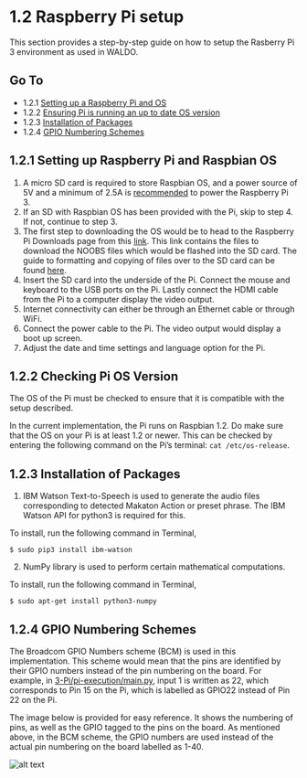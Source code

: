 1.2 Raspberry Pi setup
===

This section provides a step-by-step guide on how to setup the Rasberry Pi 3 environment as used in WALDO.

## Go To
* 1.2.1 [Setting up a Raspberry Pi and OS](#121-setting-up-raspberry-pi-and-raspbian-os)
* 1.2.2 [Ensuring Pi is running an up to date OS version](#122-checking-pi-os-version)
* 1.2.3 [Installation of Packages](#123-installation-of-packages)
* 1.2.4 [GPIO Numbering Schemes](#124-gpio-numbering-schemes)

1.2.1 Setting up Raspberry Pi and Raspbian OS
---
1. A micro SD card is required to store Raspbian OS, and a power source of 5V and a minimum of 2.5A is [recommended](https://projects.raspberrypi.org/en/projects/raspberry-pi-setting-up/2) to power the Raspberry Pi 3. 
2. If an SD with Raspbian OS has been provided with the Pi, skip to step 4. If not, continue to step 3.
3. The first step to downloading the OS would be to head to the Raspberry Pi Downloads page from this [link](https://www.raspberrypi.org/downloads/). This link contains the files to download the NOOBS files which would be flashed into the SD card. The guide to formatting and copying of files over to the SD card can be found [here](https://projects.raspberrypi.org/en/projects/raspberry-pi-setting-up/3). 
4. Insert the SD card into the underside of the Pi. Connect the mouse and keyboard to the USB ports on the Pi. Lastly connect the HDMI cable from the Pi to a computer display the video output. 
5. Internet connectivity can either be through an Ethernet cable or through WiFi.
6. Connect the power cable to the Pi. The video output would display a boot up screen.
7. Adjust the date and time settings and language option for the Pi.



1.2.2 Checking Pi OS Version
---

The OS of the Pi must be checked to ensure that it is compatible with the setup described. 

In the current implementation, the Pi runs on Raspbian 1.2. Do make sure that the OS on your Pi is at least 1.2 or newer. This can be checked by entering the following command on the Pi’s terminal: `cat /etc/os-release`. 

1.2.3 Installation of Packages
---

1) IBM Watson Text-to-Speech is used to generate the audio files corresponding to detected Makaton Action or preset phrase. The IBM Watson API for python3 is required for this.

To install, run the following command in Terminal,

```
$ sudo pip3 install ibm-watson
``` 

2) NumPy library is used to perform certain mathematical computations. 

To install, run the following command in Terminal,

```
$ sudo apt-get install python3-numpy
```
1.2.4 GPIO Numbering Schemes
---

The Broadcom GPIO Numbers scheme (BCM) is used in this implementation. This scheme would mean that the pins are identified by their GPIO numbers instead of the pin numbering on the board. For example, in [3-Pi/pi-execution/main.py](https://github.com/patrickjohncyh/ibm-waldo/blob/master/3-Pi/pi-execution/main.py), input 1 is written as 22, which corresponds to Pin 15 on the Pi, which is labelled as GPIO22 instead of Pin 22 on the Pi. 

The image below is provided for easy reference. It shows the numbering of pins, as well as the GPIO tagged to the pins on the board. As mentioned above, in the BCM scheme, the GPIO numbers are used instead of the actual pin numbering on the board labelled as 1-40. 

![alt text](https://github.com/patrickjohncyh/ibm-waldo/blob/master/imgs/Raspberry%20pi%203%20GPIO_pins_v2.png "GPIO Pins")

